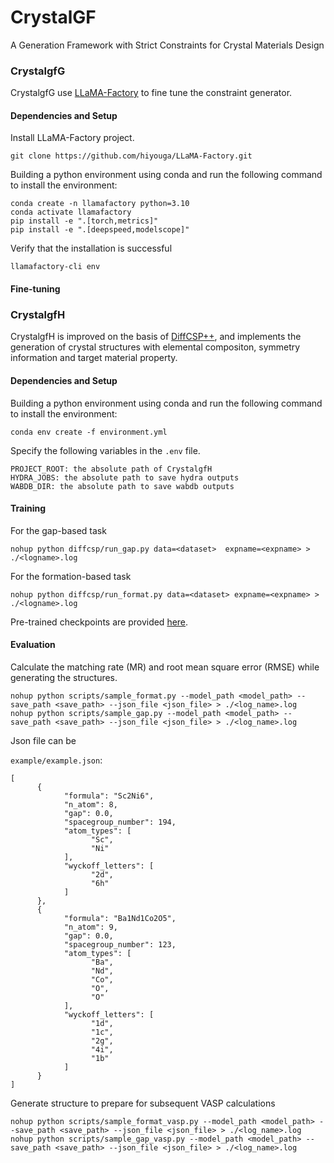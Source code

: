 # CrystalGF
A Generation Framework with Strict Constraints for Crystal Materials Design

### CrystalgfG

CrystalgfG use [LLaMA-Factory](https://github.com/hiyouga/LLaMA-Factory) to fine tune the constraint generator.

#### Dependencies and Setup

Install LLaMA-Factory project.

```
git clone https://github.com/hiyouga/LLaMA-Factory.git
```

Building a python environment using conda and run the following command to install the environment:

```
conda create -n llamafactory python=3.10
conda activate llamafactory
pip install -e ".[torch,metrics]"
pip install -e ".[deepspeed,modelscope]"
```

Verify that the installation is successful

```
llamafactory-cli env
```

#### Fine-tuning




### CrystalgfH

CrystalgfH is improved on the basis of [DiffCSP++](https://github.com/jiaor17/DiffCSP-PP), and implements the generation of crystal structures with elemental compositon, symmetry information and target material property.


#### Dependencies and Setup

Building a python environment using conda and run the following command to install the environment:

```
conda env create -f environment.yml
```

Specify the following variables in the `.env` file.

```
PROJECT_ROOT: the absolute path of CrystalgfH
HYDRA_JOBS: the absolute path to save hydra outputs
WABDB_DIR: the absolute path to save wabdb outputs
```

#### Training

For the gap-based task
```
nohup python diffcsp/run_gap.py data=<dataset>  expname=<expname> > ./<logname>.log
```

For the formation-based task
```
nohup python diffcsp/run_format.py data=<dataset> expname=<expname> > ./<logname>.log
```
Pre-trained checkpoints are provided [here](https://www.modelscope.cn/models/chachapro/CrystalGF).

#### Evaluation

Calculate the matching rate (MR) and root mean square error (RMSE) while generating the structures.

```
nohup python scripts/sample_format.py --model_path <model_path> --save_path <save_path> --json_file <json_file> > ./<log_name>.log
nohup python scripts/sample_gap.py --model_path <model_path> --save_path <save_path> --json_file <json_file> > ./<log_name>.log
```

Json file can be

`example/example.json`:

```
[
      {
            "formula": "Sc2Ni6",
            "n_atom": 8,
            "gap": 0.0,
            "spacegroup_number": 194,
            "atom_types": [
                  "Sc",
                  "Ni"
            ],
            "wyckoff_letters": [
                  "2d",
                  "6h"
            ]
      },
      {
            "formula": "Ba1Nd1Co2O5",
            "n_atom": 9,
            "gap": 0.0,
            "spacegroup_number": 123,
            "atom_types": [
                  "Ba",
                  "Nd",
                  "Co",
                  "O",
                  "O"
            ],
            "wyckoff_letters": [
                  "1d",
                  "1c",
                  "2g",
                  "4i",
                  "1b"
            ]
      }
]
```

Generate structure to prepare for subsequent VASP calculations
```
nohup python scripts/sample_format_vasp.py --model_path <model_path> --save_path <save_path> --json_file <json_file> > ./<log_name>.log
nohup python scripts/sample_gap_vasp.py --model_path <model_path> --save_path <save_path> --json_file <json_file> > ./<log_name>.log
```




